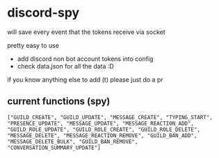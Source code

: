 # discord-spy
will save every event that the tokens receive via socket

pretty easy to use
- add discord non bot account tokens into config
- check data.json for all the data :D

if you know anything else to add (t) please just do a pr

## current functions (spy)
```["GUILD_CREATE", "GUILD_UPDATE", "MESSAGE_CREATE", "TYPING_START", "PRESENCE_UPDATE", "MESSAGE_UPDATE", "MESSAGE_REACTION_ADD", "GUILD_ROLE_UPDATE", "GUILD_ROLE_CREATE", "GUILD_ROLE_DELETE", "MESSAGE_DELETE", "MESSAGE_REACTION_REMOVE", "GUILD_BAN_ADD", "MESSAGE_DELETE_BULK", "GUILD_BAN_REMOVE", "CONVERSATION_SUMMARY_UPDATE"]```
